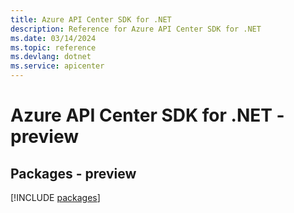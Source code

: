```yaml
---
title: Azure API Center SDK for .NET
description: Reference for Azure API Center SDK for .NET
ms.date: 03/14/2024
ms.topic: reference
ms.devlang: dotnet
ms.service: apicenter
---
```

# Azure API Center SDK for .NET - preview
## Packages - preview
[!INCLUDE [packages](api-center-index.md)]